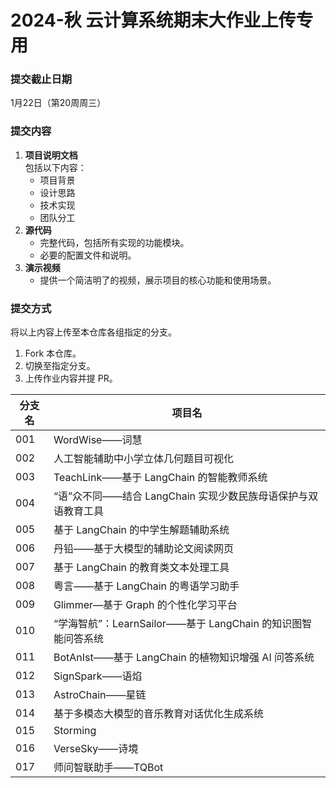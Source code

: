 # 2024-秋 云计算系统期末大作业上传专用

### 提交截止日期
1月22日（第20周周三）

### 提交内容
1. **项目说明文档**  
   包括以下内容：
   - 项目背景  
   - 设计思路  
   - 技术实现  
   - 团队分工  
2. **源代码**  
   - 完整代码，包括所有实现的功能模块。  
   - 必要的配置文件和说明。
3. **演示视频**  
   - 提供一个简洁明了的视频，展示项目的核心功能和使用场景。

### 提交方式
将以上内容上传至本仓库各组指定的分支。
1. Fork 本仓库。
2. 切换至指定分支。
3. 上传作业内容并提 PR。
   
| 分支名   | 项目名                                                    |
|----------|-----------------------------------------------------------|
| 001      | WordWise——词慧                                            |
| 002      | 人工智能辅助中小学立体几何题目可视化                      |
| 003      | TeachLink——基于 LangChain 的智能教师系统                  |
| 004      | “语”众不同——结合 LangChain 实现少数民族母语保护与双语教育工具 |
| 005      | 基于 LangChain 的中学生解题辅助系统                       |
| 006      | 丹铅——基于大模型的辅助论文阅读网页                        |
| 007      | 基于 LangChain 的教育类文本处理工具                       |
| 008      | 粤言——基于 LangChain 的粤语学习助手                       |
| 009      | Glimmer—基于 Graph 的个性化学习平台                       |
| 010      | “学海智航”：LearnSailor——基于 LangChain 的知识图智能问答系统 |
| 011      | BotAnIst——基于 LangChain 的植物知识增强 AI 问答系统       |
| 012      | SignSpark——语焰                                           |
| 013      | AstroChain——星链                                          |
| 014      | 基于多模态大模型的音乐教育对话优化生成系统                 |
| 015      | Storming                                                  |
| 016      | VerseSky——诗境                                            |
| 017      | 师问智联助手——TQBot                                       |
